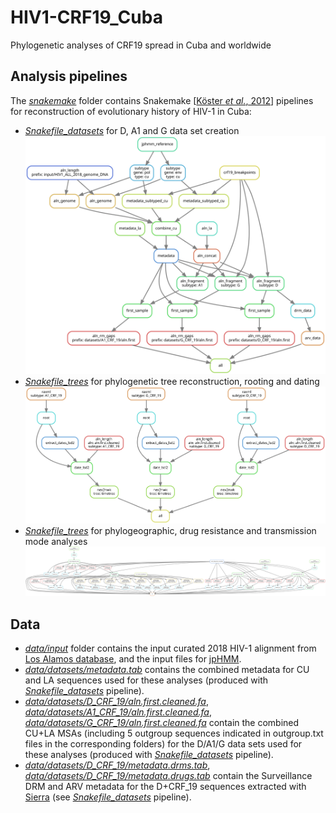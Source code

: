 # HIV1-CRF19_Cuba
Phylogenetic analyses of CRF19 spread in Cuba and worldwide

## Analysis pipelines

The [*snakemake*](snakemake) folder contains Snakemake [[Köster *et al.*, 2012](https://doi.org/10.1093/bioinformatics/bts480)] pipelines
for reconstruction of evolutionary history of HIV-1 in Cuba:
* [*Snakefile_datasets*](snakemake/Snakefile_datasets) for D, A1 and G data set creation
![pipeline visualisation](snakemake/pipeline_datasets.svg)
* [*Snakefile_trees*](snakemake/Snakefile_trees) for phylogenetic tree reconstruction, rooting and dating
![pipeline visualisation](snakemake/pipeline_trees.svg)
* [*Snakefile_trees*](snakemake/Snakefile_acr) for phylogeographic, drug resistance and transmission mode analyses
![pipeline visualisation](snakemake/pipeline_acr.svg)

## Data
* [*data/input*](data/input) folder contains the input curated 2018 HIV-1 alignment from [Los Alamos database](https://www.hiv.lanl.gov/content/sequence/NEWALIGN/align.html),
and the input files for [jpHMM](http://jphmm.gobics.de/).
* [*data/datasets/metadata.tab*](data/datasets/metadata.tab) contains the combined metadata for CU and LA sequences used for these analyses (produced with [*Snakefile_datasets*](snakemake/Snakefile_datasets) pipeline). 
* [*data/datasets/D_CRF_19/aln.first.cleaned.fa*](data/datasets/D_CRF_19/aln.first.cleaned.fa), 
[*data/datasets/A1_CRF_19/aln.first.cleaned.fa*](data/datasets/A1_CRF_19/aln.first.cleaned.fa), 
[*data/datasets/G_CRF_19/aln.first.cleaned.fa*](data/datasets/G_CRF_19/aln.first.cleaned.fa) contain the combined CU+LA MSAs (including 5 outgroup sequences indicated in outgroup.txt files in the corresponding folders) for the D/A1/G data sets used for these analyses (produced with [*Snakefile_datasets*](snakemake/Snakefile_datasets) pipeline).
* [*data/datasets/D_CRF_19/metadata.drms.tab*](data/datasets/D_CRF_19/metadata.drms.tab), [*data/datasets/D_CRF_19/metadata.drugs.tab*](data/datasets/D_CRF_19/metadata.drugs.tab) contain the Surveillance DRM and ARV metadata for the D+CRF_19 sequences 
extracted with [Sierra](https://hivdb.stanford.edu/page/webservice/) (see [*Snakefile_datasets*](snakemake/Snakefile_datasets) pipeline).
